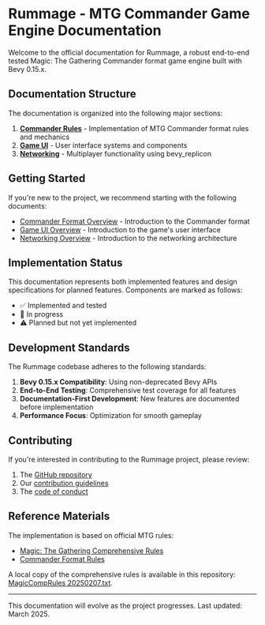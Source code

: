 # Rummage - MTG Commander Game Engine Documentation

Welcome to the official documentation for Rummage, a robust end-to-end tested Magic: The Gathering Commander format game engine built with Bevy 0.15.x.

## Documentation Structure

The documentation is organized into the following major sections:

1. **[Commander Rules](commander/index.md)** - Implementation of MTG Commander format rules and mechanics
2. **[Game UI](game_gui/index.md)** - User interface systems and components
3. **[Networking](networking/index.md)** - Multiplayer functionality using bevy_replicon

## Getting Started

If you're new to the project, we recommend starting with the following documents:

- [Commander Format Overview](commander/overview/index.md) - Introduction to the Commander format
- [Game UI Overview](game_gui/overview.md) - Introduction to the game's user interface
- [Networking Overview](networking/core/architecture_overview.md) - Introduction to the networking architecture

## Implementation Status

This documentation represents both implemented features and design specifications for planned features. Components are marked as follows:

- ✅ Implemented and tested
- 🔄 In progress
- ⚠️ Planned but not yet implemented

## Development Standards

The Rummage codebase adheres to the following standards:

1. **Bevy 0.15.x Compatibility**: Using non-deprecated Bevy APIs
2. **End-to-End Testing**: Comprehensive test coverage for all features
3. **Documentation-First Development**: New features are documented before implementation
4. **Performance Focus**: Optimization for smooth gameplay

## Contributing

If you're interested in contributing to the Rummage project, please review:

1. The [GitHub repository](https://github.com/your-org/rummage)
2. Our [contribution guidelines](CONTRIBUTING.md)
3. The [code of conduct](CODE_OF_CONDUCT.md)

## Reference Materials

The implementation is based on official MTG rules:

- [Magic: The Gathering Comprehensive Rules](https://magic.wizards.com/en/rules)
- [Commander Format Rules](https://mtgcommander.net/index.php/rules/)

A local copy of the comprehensive rules is available in this repository: [MagicCompRules 20250207.txt](mtg_rules/MagicCompRules%2020250207.txt).

---

This documentation will evolve as the project progresses. Last updated: March 2025. 
